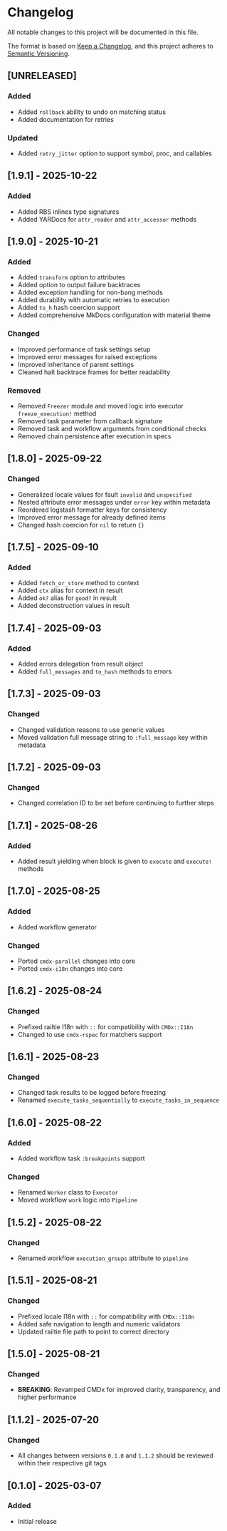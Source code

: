 # Changelog

All notable changes to this project will be documented in this file.

The format is based on [Keep a Changelog](https://keepachangelog.com/en/1.1.0/), and this project adheres to [Semantic Versioning](https://semver.org/spec/v2.0.0.html).

## [UNRELEASED]

### Added
- Added `rollback` ability to undo on matching status
- Added documentation for retries

### Updated
- Added `retry_jitter` option to support symbol, proc, and callables

## [1.9.1] - 2025-10-22

### Added
- Added RBS inlines type signatures
- Added YARDocs for `attr_reader` and `attr_accessor` methods

## [1.9.0] - 2025-10-21

### Added
- Added `transform` option to attributes
- Added option to output failure backtraces
- Added exception handling for non-bang methods
- Added durability with automatic retries to execution
- Added `to_h` hash coercion support
- Added comprehensive MkDocs configuration with material theme

### Changed
- Improved performance of task settings setup
- Improved error messages for raised exceptions
- Improved inheritance of parent settings
- Cleaned halt backtrace frames for better readability

### Removed
- Removed `Freezer` module and moved logic into executor `freeze_execution!` method
- Removed task parameter from callback signature
- Removed task and workflow arguments from conditional checks
- Removed chain persistence after execution in specs

## [1.8.0] - 2025-09-22

### Changed
- Generalized locale values for fault `invalid` and `unspecified`
- Nested attribute error messages under `error` key within metadata
- Reordered logstash formatter keys for consistency
- Improved error message for already defined items
- Changed hash coercion for `nil` to return `{}`

## [1.7.5] - 2025-09-10

### Added
- Added `fetch_or_store` method to context
- Added `ctx` alias for context in result
- Added `ok?` alias for `good?` in result
- Added deconstruction values in result

## [1.7.4] - 2025-09-03

### Added
- Added errors delegation from result object
- Added `full_messages` and `to_hash` methods to errors

## [1.7.3] - 2025-09-03

### Changed
- Changed validation reasons to use generic values
- Moved validation full message string to `:full_message` key within metadata

## [1.7.2] - 2025-09-03

### Changed
- Changed correlation ID to be set before continuing to further steps

## [1.7.1] - 2025-08-26

### Added
- Added result yielding when block is given to `execute` and `execute!` methods

## [1.7.0] - 2025-08-25

### Added
- Added workflow generator

### Changed
- Ported `cmdx-parallel` changes into core
- Ported `cmdx-i18n` changes into core

## [1.6.2] - 2025-08-24

### Changed
- Prefixed railtie I18n with `::` for compatibility with `CMDx::I18n`
- Changed to use `cmdx-rspec` for matchers support

## [1.6.1] - 2025-08-23

### Changed
- Changed task results to be logged before freezing
- Renamed `execute_tasks_sequentially` to `execute_tasks_in_sequence`

## [1.6.0] - 2025-08-22

### Added
- Added workflow task `:breakpoints` support

### Changed
- Renamed `Worker` class to `Executor`
- Moved workflow `work` logic into `Pipeline`

## [1.5.2] - 2025-08-22

### Changed
- Renamed workflow `execution_groups` attribute to `pipeline`

## [1.5.1] - 2025-08-21

### Changed
- Prefixed locale I18n with `::` for compatibility with `CMDx::I18n`
- Added safe navigation to length and numeric validators
- Updated railtie file path to point to correct directory

## [1.5.0] - 2025-08-21

### Changed
- **BREAKING**: Revamped CMDx for improved clarity, transparency, and higher performance

## [1.1.2] - 2025-07-20

### Changed
- All changes between versions `0.1.0` and `1.1.2` should be reviewed within their respective git tags

## [0.1.0] - 2025-03-07

### Added
- Initial release
